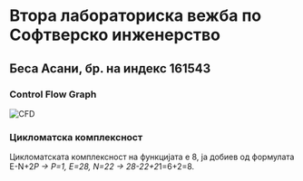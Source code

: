 # Втора лабораториска вежба по Софтверско инженерство
## Беса Асани, бр. на индекс 161543

### Control Flow Graph

![CFD](https://user-images.githubusercontent.com/80457010/120229572-b6cb9e00-c24d-11eb-84da-e80469835076.png)
### Цикломатска комплексност

Цикломатската комплексност на функцијата е 8, ја добиев од формулата Е-N+2*P -> P=1, E=28, N=22 -> 28-22+2*1=6+2=8. 
